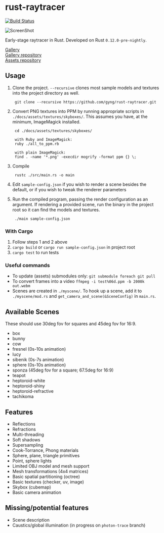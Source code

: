 rust-raytracer
==============
[![Build Status](https://travis-ci.org/gyng/rust-raytracer.svg?branch=master)](https://travis-ci.org/gyng/rust-raytracer)

![ScreenShot](https://raw.githubusercontent.com/gyng/rust-raytracer/master/docs/sample_render.png)

Early-stage raytracer in Rust. Developed on Rust `0.12.0-pre-nightly`.

[Gallery](http://gyng.github.io/rust-raytracer-gallery/) <br>
[Gallery repository](https://github.com/gyng/rust-raytracer-gallery) <br>
[Assets repository](https://github.com/gyng/raytracer-assets)


## Usage

1. Clone the project. `--recursive` clones most sample models and textures into the project directory as well.

        git clone --recursive https://github.com/gyng/rust-raytracer.git

2. Convert PNG textures into PPM by running appropriate scripts in `./docs/assets/textures/skyboxes/`.
   This assumes you have, at the minimum, ImageMagick installed.

        cd ./docs/assets/textures/skyboxes/

        with Ruby and ImageMagick:
        ruby ./all_to_ppm.rb

        with plain ImageMagick:
        find . -name '*.png' -execdir mogrify -format ppm {} \;

3. Compile

        rustc ./src/main.rs -o main

4. Edit `sample-config.json` if you wish to render a scene besides the default,
   or if you wish to tweak the renderer parameters

5. Run the compiled program, passing the render configuration as an argument.
   If rendering a provided scene, run the binary in the project root so it can find the models and textures.

        ./main sample-config.json


### With Cargo

1. Follow steps 1 and 2 above
2. `cargo build` or `cargo run sample-config.json` in project root
3. `cargo test` to run tests

### Useful commands

* To update (assets) submodules only: `git submodule foreach git pull`
* To convert frames into a video `ffmpeg -i test%06d.ppm -b 2000k out.webm`
* Scenes are created in `./myscene/`. To hook up a scene, add it to `./myscene/mod.rs` and `get_camera_and_scene(&SceneConfig)` in `main.rs`.


## Available Scenes

These should use 30deg fov for squares and 45deg fov for 16:9.

* box
* bunny
* cow
* fresnel (0s-10s animation)
* lucy
* sibenik (0s-7s animation)
* sphere (0s-10s animation)
* sponza (45deg fov for a square; 67.5deg for 16:9)
* teapot
* heptoroid-white
* heptoroid-shiny
* heptoroid-refractive
* tachikoma


## Features

* Reflections
* Refractions
* Multi-threading
* Soft shadows
* Supersampling
* Cook-Torrance, Phong materials
* Sphere, plane, triangle primitives
* Point, sphere lights
* Limited OBJ model and mesh support
* Mesh transformations (4x4 matrices)
* Basic spatial partitioning (octree)
* Basic textures (checker, uv, image)
* Skybox (cubemap)
* Basic camera animation


## Missing/potential features

* Scene description
* Caustics/global illumination (in progress on `photon-trace` branch)
